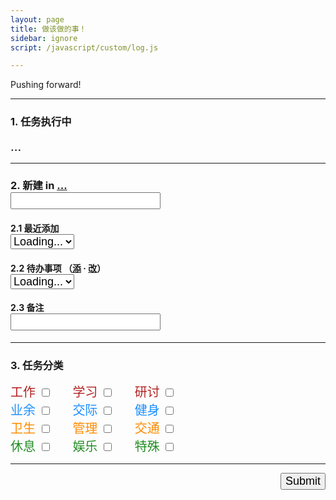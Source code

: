 ```yaml
---
layout: page
title: 做该做的事！
sidebar: ignore
script: /javascript/custom/log.js

---
```


Pushing forward!

---

<form action="https://script.google.com/macros/s/AKfycbxRYZQtTQ3qBQtxU5Q1iMV9_hlgvgALyTyID42IUNfDouFsajfN/exec" method="GET">

<h3><strong>1. 任务执行中</strong></h3>
<div id="log" style="font-size:20px;">...</div>

<hr>

<h3><strong>2. 新建</strong> in
<a href="https://docs.google.com/a/yuz.me/spreadsheets/d/1k6HhhgqxFaCh5VRzfqmkuODzh59lUI7TUpEEzhWUsLw/edit#gid=669333296" id="place">...</a> <span style="color:red;" id="test2"></span>
<br>
<input type="text" name="create" style="font-size:18px;">
</h3>

<h4>2.1 最近添加
<br>
<select name="create" id="recent" style="font-size:18px;">
<option selected value="">Loading...</option>
</select>
</h4>

<h4>2.2 待办事项
（<a href="http://yuz.me/task/">添</a> · <a href="http://yuz.me/d/me/log/">改</a>）
<br>
<select name="todo" id="todo" style="font-size:18px;">
<option selected value="">Loading...</option>
</select>
</h4>

<h4>2.3 备注
<br>
<input type="text" name="comment" style="font-size:18px;">
</h4>

<hr>

<h3><strong>3. 任务分类</strong>
<span style="color:red;" id="test"></span>
</h3>

<div style="font-size:20px;">
<label for="a1" style="color:FireBrick;">工作</label>
<input type="checkbox" id ="a1" name="category" value="工作">
&nbsp;&nbsp;&nbsp;&nbsp;
<label for="a2" style="color:FireBrick;">学习</label>
<input type="checkbox" id ="a2" name="category" value="学习">
&nbsp;&nbsp;&nbsp;&nbsp;
<label for="a3" style="color:FireBrick;">研讨</label>
<input type="checkbox" id ="a3" name="category" value="研讨">
<br>
<label for="a4" style="color:DodgerBlue;">业余</label>
<input type="checkbox" id ="a4" name="category" value="业余">
&nbsp;&nbsp;&nbsp;&nbsp;
<label for="a5" style="color:DodgerBlue;">交际</label>
<input type="checkbox" id ="a5" name="category" value="交际">
&nbsp;&nbsp;&nbsp;&nbsp;
<label for="a6" style="color:DodgerBlue;">健身</label>
<input type="checkbox" id ="a6" name="category" value="健身">
<br>
<label for="a7" style="color:DarkOrange;">卫生</label>
<input type="checkbox" id ="a7" name="category" value="卫生">
&nbsp;&nbsp;&nbsp;&nbsp;
<label for="a8" style="color:DarkOrange;">管理</label>
<input type="checkbox" id ="a8" name="category" value="管理">
&nbsp;&nbsp;&nbsp;&nbsp;
<label for="a9" style="color:DarkOrange;">交通</label>
<input type="checkbox" id ="a9" name="category" value="交通">
<br>
<label for="A1" style="color:ForestGreen;">休息</label>
<input type="checkbox" id ="A1" name="category" value="休息">
&nbsp;&nbsp;&nbsp;&nbsp;
<label for="A2" style="color:ForestGreen;">娱乐</label>
<input type="checkbox" id ="A2" name="category" value="娱乐">
&nbsp;&nbsp;&nbsp;&nbsp;
<label for="A3" style="color:ForestGreen;">特殊</label>
<input type="checkbox" id ="A3" name="category" value="特殊">
</div>

<hr>

<p>
<input type="submit" value="Submit" id="submit" style="font-size:18px;float: right;margin-bottom:60px;">
</p>

</form>
